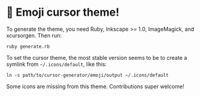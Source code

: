 # 🐢 Emoji cursor theme!

To generate the theme, you need Ruby, Inkscape >= 1.0, ImageMagick, and xcursorgen. Then run:

    ruby generate.rb

To set the cursor theme, the most stable version seems to be to create a symlink from `~/.icons/default`, like this:

    ln -s path/to/cursor-generator/emoji/output ~/.icons/default

Some icons are missing from this theme. Contributions super welcome!

